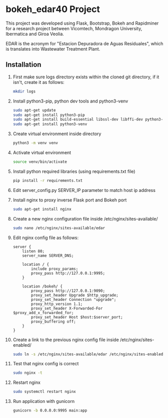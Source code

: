 # bokeh_edar40 Project

This project was developed using Flask, Bootstrap, Bokeh and Rapidminer for a research project between Vicomtech, Mondragon University, Ibermatica and Giroa Veolia.

EDAR is the acronym for "Estacion Depuradora de Aguas Residuales", which is translates into Wastewater Treatment Plant.

## Installation
1. First make sure logs directory exists within the cloned git directory, if it isn't, create it as follows:
    ```sh
    mkdir logs
    ```
2. Install python3-pip, python dev tools and python3-venv
    ```sh
    sudo apt-get update
    sudo apt-get install python3-pip
    sudo apt-get install build-essential libssl-dev libffi-dev python3-dev
    sudo apt-get install python3-venv
    ```

3. Create virtual environment inside directory
    ```sh
    python3 -m venv venv
    ```

4. Activate virtual environment
    ```sh
    source venv/bin/activate
    ```

5. Install python required libraries (using requirements.txt file)
    ```sh
    pip install -r requirements.txt
    ```

6. Edit server_config.py SERVER_IP parameter to match host ip address

7. Install nginx to proxy inverse Flask port and Bokeh port
    ```sh
    sudo apt-get install nginx
    ```

8. Create a new nginx configuration file inside /etc/nginx/sites-available/
    ```sh
    sudo nano /etc/nginx/sites-available/edar
    ```

9. Edit nginx config file as follows:
    ```
    server {
        listen 80;
        server_name SERVER_DNS;

        location / {
            include proxy_params;
            proxy_pass http://127.0.0.1:9995;
        }

        location /bokeh/ {
            proxy_pass http://127.0.0.1:9090;
            proxy_set_header Upgrade $http_upgrade;
            proxy_set_header Connection "upgrade";
            proxy_http_version 1.1;
            proxy_set_header X-Forwarded-For $proxy_add_x_forwarded_for;
            proxy_set_header Host $host:$server_port;
            proxy_buffering off;
        }
    }
    ```

10. Create a link to the previous nginx config file inside /etc/nginx/sites-enabled/
    ```sh
    sudo ln -s /etc/nginx/sites-available/edar /etc/nginx/sites-enabled
    ```

11. Test that nginx config is correct
    ```sh
    sudo nginx -t
    ```

12. Restart nginx
    ```sh
    sudo systemctl restart nginx
    ```

13. Run application with gunicorn
    ```sh
    gunicorn -b 0.0.0.0:9995 main:app
    ```















